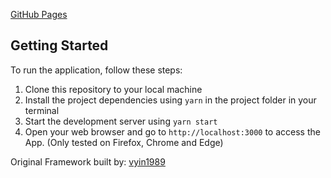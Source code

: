 [GitHub Pages](https://shizuru1.github.io/Non-Descript-Web-App/index.html)

## Getting Started

To run the application, follow these steps:

1. Clone this repository to your local machine
2. Install the project dependencies using `yarn` in the project folder in your terminal
3. Start the development server using `yarn start`
4. Open your web browser and go to `http://localhost:3000` to access the App. (Only tested on Firefox, Chrome and Edge)

Original Framework built by: [vyin1989](https://github.com/vyin89)